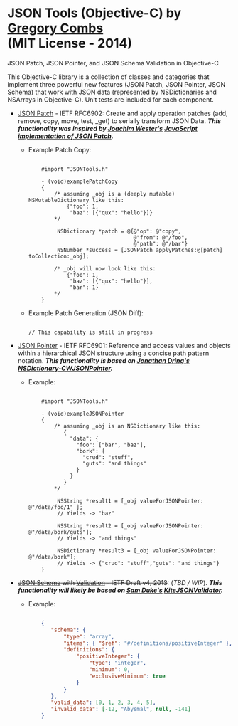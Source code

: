 JSON Tools (Objective-C)
by [Gregory Combs](https://github.com/grgcombs)  
(MIT License - 2014)
=========

JSON Patch, JSON Pointer, and JSON Schema Validation in Objective-C

This Objective-C library is a collection of classes and categories that implement three powerful new features (JSON Patch, JSON Pointer, JSON Schema) that work with JSON data (represented by NSDictionaries and NSArrays in Objective-C).  Unit tests are included for each component.

- [JSON Patch](https://tools.ietf.org/html/rfc6902) - IETF RFC6902: Create and apply operation patches (add, remove, copy, move, test, _get) to serially transform JSON Data.  ***This functionality was inspired by [Joachim Wester's](https://github.com/Starcounter-Jack) [JavaScript implementation of JSON Patch](https://github.com/Starcounter-Jack/JSON-Patch).***
    -  Example Patch Copy:  
        
        ```objc
        
            #import "JSONTools.h"
        
            - (void)examplePatchCopy
            {
                /* assuming _obj is a (deeply mutable) NSMutableDictionary like this:
                    {"foo": 1,
                     "baz": [{"qux": "hello"}]}
                */
                
                 NSDictionary *patch = @{@"op": @"copy",
                                         @"from": @"/foo",
                                         @"path": @"/bar"}
                 NSNumber *success = [JSONPatch applyPatches:@[patch] toCollection:_obj];

                /* _obj will now look like this:
                    {"foo": 1,
                     "baz": [{"qux": "hello"}],
                     "bar": 1}
                */
            }

        ```
        
    -  Example Patch Generation (JSON Diff):
        
        ```objc
        
        // This capability is still in progress
        
        ```
        

- [JSON Pointer](https://tools.ietf.org/html/rfc6901) - IETF RFC6901: Reference and access values and objects within a hierarchical JSON structure using a concise path pattern notation.  ***This functionality is based on [Jonathan Dring's](https://github.com/C-Works) [NSDictionary-CWJSONPointer](https://github.com/C-Works/NSDictionary-CWJSONPointer).***
    -  Example:  
  
        ```objc
        
            #import "JSONTools.h"
        
            - (void)exampleJSONPointer
            {
                /* assuming _obj is an NSDictionary like this:
                   {
                     "data": {
                       "foo": ["bar", "baz"],
                       "bork": {
                         "crud": "stuff",
                         "guts": "and things"                       }
                     }
                   }
                */
                
                 NSString *result1 = [_obj valueForJSONPointer: @"/data/foo/1" ];
                 // Yields -> "baz"
                 
                 NSString *result2 = [_obj valueForJSONPointer: @"/data/bork/guts"];
                 // Yields -> "and things"
                 
                 NSDictionary *result3 = [_obj valueForJSONPointer: @"/data/bork"];
                 // Yields -> {"crud": "stuff","guts": "and things"}            }

        ```

- <del>[JSON Schema](http://tools.ietf.org/html/draft-zyp-json-schema-04) with [Validation](http://tools.ietf.org/html/draft-fge-json-schema-validation-00) - IETF Draft v4, 2013</del>: (*TBD / WIP*).  ***This functionality will likely be based on [Sam Duke's](https://github.com/samskiter) [KiteJSONValidator](https://github.com/samskiter/KiteJSONValidator).***
    -  Example:  

        ```json
        
            {
               "schema": {
                   "type": "array",
                   "items": { "$ref": "#/definitions/positiveInteger" },
                   "definitions": {
                       "positiveInteger": {
                           "type": "integer",
                           "minimum": 0,
                           "exclusiveMinimum": true
                       }
                   }
               },
               "valid_data": [0, 1, 2, 3, 4, 5],
               "invalid_data": [-12, "Abysmal", null, -141]
            }
        ```
        
